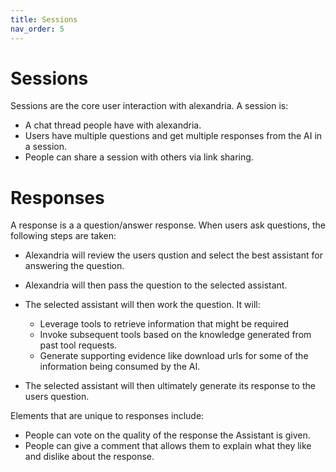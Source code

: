 ```yaml
---
title: Sessions
nav_order: 5
---
```


# Sessions

Sessions are the core user interaction with alexandria. A session is:

* A chat thread people have with alexandria.
* Users have multiple questions and get multiple responses from the AI in a session.
* People can share a session with others via link sharing.

# Responses

A response is a a question/answer response. When users ask questions, the following steps are taken:

* Alexandria will review the users qustion and select the best assistant for answering the question.
* Alexandria will then pass the question to the selected assistant. 
* The selected assistant will then work the question. It will:
  
    * Leverage tools to retrieve information that might be required
    * Invoke subsequent tools based on the knowledge generated from past tool requests. 
    * Generate supporting evidence like download urls for some of the information being consumed by the AI. 

* The selected assistant will then ultimately generate its response to the users question. 

Elements that are unique to responses include:

* People can vote on the quality of the response the Assistant is given. 
* People can give a comment that allows them to explain what they like and dislike about the response. 